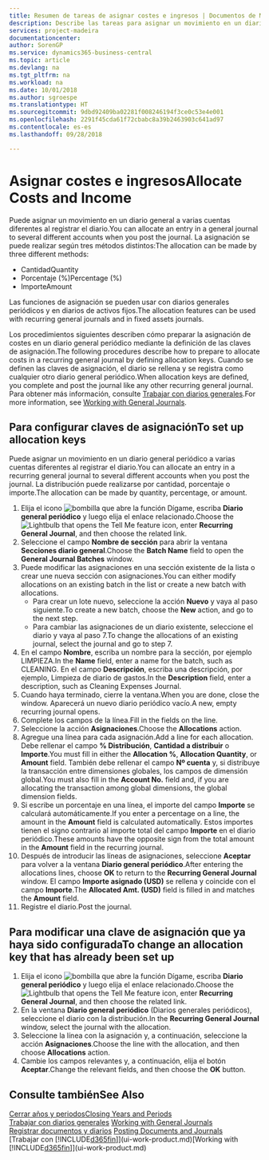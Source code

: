 ```yaml
---
title: Resumen de tareas de asignar costes e ingresos | Documentos de Microsoft
description: Describe las tareas para asignar un movimiento en un diario general a varias cuentas diferentes al registrar el diario.
services: project-madeira
documentationcenter: 
author: SorenGP
ms.service: dynamics365-business-central
ms.topic: article
ms.devlang: na
ms.tgt_pltfrm: na
ms.workload: na
ms.date: 10/01/2018
ms.author: sgroespe
ms.translationtype: HT
ms.sourcegitcommit: 9dbd92409ba02281f008246194f3ce0c53e4e001
ms.openlocfilehash: 2291f45cda61f72cbabc8a39b2463903c641ad97
ms.contentlocale: es-es
ms.lasthandoff: 09/28/2018

---
```

# <a name="allocate-costs-and-income"></a><span data-ttu-id="d8242-103">Asignar costes e ingresos</span><span class="sxs-lookup"><span data-stu-id="d8242-103">Allocate Costs and Income</span></span>
<span data-ttu-id="d8242-104">Puede asignar un movimiento en un diario general a varias cuentas diferentes al registrar el diario.</span><span class="sxs-lookup"><span data-stu-id="d8242-104">You can allocate an entry in a general journal to several different accounts when you post the journal.</span></span> <span data-ttu-id="d8242-105">La asignación se puede realizar según tres métodos distintos:</span><span class="sxs-lookup"><span data-stu-id="d8242-105">The allocation can be made by three different methods:</span></span>

* <span data-ttu-id="d8242-106">Cantidad</span><span class="sxs-lookup"><span data-stu-id="d8242-106">Quantity</span></span>
* <span data-ttu-id="d8242-107">Porcentaje (%)</span><span class="sxs-lookup"><span data-stu-id="d8242-107">Percentage (%)</span></span>
* <span data-ttu-id="d8242-108">Importe</span><span class="sxs-lookup"><span data-stu-id="d8242-108">Amount</span></span>

<span data-ttu-id="d8242-109">Las funciones de asignación se pueden usar con diarios generales periódicos y en diarios de activos fijos.</span><span class="sxs-lookup"><span data-stu-id="d8242-109">The allocation features can be used with recurring general journals and in fixed assets journals.</span></span>
<!--You can also distribute the cost or revenue of a line to an intercompany partner when you post a sales or purchase document. When you post the document, a line will be posted in your general journal, and a corresponding line will be created in the intercompany outbox.-->

<span data-ttu-id="d8242-110">Los procedimientos siguientes describen cómo preparar la asignación de costes en un diario general periódico mediante la definición de las claves de asignación.</span><span class="sxs-lookup"><span data-stu-id="d8242-110">The following procedures describe how to prepare to allocate costs in a recurring general journal by defining allocation keys.</span></span> <span data-ttu-id="d8242-111">Cuando se definen las claves de asignación, el diario se rellena y se registra como cualquier otro diario general periódico.</span><span class="sxs-lookup"><span data-stu-id="d8242-111">When allocation keys are defined, you complete and post the journal like any other recurring general journal.</span></span> <span data-ttu-id="d8242-112">Para obtener más información, consulte [Trabajar con diarios generales](ui-work-general-journals.md).</span><span class="sxs-lookup"><span data-stu-id="d8242-112">For more information, see [Working with General Journals](ui-work-general-journals.md).</span></span>

## <a name="to-set-up-allocation-keys"></a><span data-ttu-id="d8242-113">Para configurar claves de asignación</span><span class="sxs-lookup"><span data-stu-id="d8242-113">To set up allocation keys</span></span>
<span data-ttu-id="d8242-114">Puede asignar un movimiento en un diario general periódico a varias cuentas diferentes al registrar el diario.</span><span class="sxs-lookup"><span data-stu-id="d8242-114">You can allocate an entry in a recurring general journal to several different accounts when you post the journal.</span></span> <span data-ttu-id="d8242-115">La distribución puede realizarse por cantidad, porcentaje o importe.</span><span class="sxs-lookup"><span data-stu-id="d8242-115">The allocation can be made by quantity, percentage, or amount.</span></span>
1. <span data-ttu-id="d8242-116">Elija el icono ![bombilla que abre la función Dígame](media/ui-search/search_small.png "Dígame que desea hacer"), escriba **Diario general periódico** y luego elija el enlace relacionado.</span><span class="sxs-lookup"><span data-stu-id="d8242-116">Choose the ![Lightbulb that opens the Tell Me feature](media/ui-search/search_small.png "Tell me what you want to do") icon, enter **Recurring General Journal**, and then choose the related link.</span></span>
2. <span data-ttu-id="d8242-117">Seleccione el campo **Nombre de sección** para abrir la ventana **Secciones diario general**.</span><span class="sxs-lookup"><span data-stu-id="d8242-117">Choose the **Batch Name** field to open the **General Journal Batches** window.</span></span>
3. <span data-ttu-id="d8242-118">Puede modificar las asignaciones en una sección existente de la lista o crear une nueva sección con asignaciones.</span><span class="sxs-lookup"><span data-stu-id="d8242-118">You can either modify allocations on an existing batch in the list or create a new batch with allocations.</span></span>
   * <span data-ttu-id="d8242-119">Para crear un lote nuevo, seleccione la acción **Nuevo** y vaya al paso siguiente.</span><span class="sxs-lookup"><span data-stu-id="d8242-119">To create a new batch, choose the **New** action, and go to the next step.</span></span>
   * <span data-ttu-id="d8242-120">Para cambiar las asignaciones de un diario existente, seleccione el diario y vaya al paso 7.</span><span class="sxs-lookup"><span data-stu-id="d8242-120">To change the allocations of an existing journal, select the journal and go to step 7.</span></span>    
4. <span data-ttu-id="d8242-121">En el campo **Nombre**, escriba un nombre para la sección, por ejemplo LIMPIEZA.</span><span class="sxs-lookup"><span data-stu-id="d8242-121">In the **Name** field, enter a name for the batch, such as CLEANING.</span></span> <span data-ttu-id="d8242-122">En el campo **Descripción**, escriba una descripción, por ejemplo, Limpieza de diario de gastos.</span><span class="sxs-lookup"><span data-stu-id="d8242-122">In the **Description** field, enter a description, such as Cleaning Expenses Journal.</span></span>
5. <span data-ttu-id="d8242-123">Cuando haya terminado, cierre la ventana.</span><span class="sxs-lookup"><span data-stu-id="d8242-123">When you are done, close the window.</span></span> <span data-ttu-id="d8242-124">Aparecerá un nuevo diario periódico vacío.</span><span class="sxs-lookup"><span data-stu-id="d8242-124">A new, empty recurring journal opens.</span></span>
6. <span data-ttu-id="d8242-125">Complete los campos de la línea.</span><span class="sxs-lookup"><span data-stu-id="d8242-125">Fill in the fields on the line.</span></span>
7. <span data-ttu-id="d8242-126">Seleccione la acción **Asignaciones**.</span><span class="sxs-lookup"><span data-stu-id="d8242-126">Choose the **Allocations** action.</span></span>
8. <span data-ttu-id="d8242-127">Agregue una línea para cada asignación.</span><span class="sxs-lookup"><span data-stu-id="d8242-127">Add a line for each allocation.</span></span> <span data-ttu-id="d8242-128">Debe rellenar el campo **% Distribución**, **Cantidad a distribuir** o **Importe**.</span><span class="sxs-lookup"><span data-stu-id="d8242-128">You must fill in either the **Allocation %**, **Allocation Quantity**, or **Amount** field.</span></span> <span data-ttu-id="d8242-129">También debe rellenar el campo **Nº cuenta** y, si distribuye la transacción entre dimensiones globales, los campos de dimensión global.</span><span class="sxs-lookup"><span data-stu-id="d8242-129">You must also fill in the **Account No.** field and, if you are allocating the transaction among global dimensions, the global dimension fields.</span></span>
9. <span data-ttu-id="d8242-130">Si escribe un porcentaje en una línea, el importe del campo **Importe** se calculará automáticamente.</span><span class="sxs-lookup"><span data-stu-id="d8242-130">If you enter a percentage on a line, the amount in the **Amount** field is calculated automatically.</span></span> <span data-ttu-id="d8242-131">Estos importes tienen el signo contrario al importe total del campo **Importe** en el diario periódico.</span><span class="sxs-lookup"><span data-stu-id="d8242-131">These amounts have the opposite sign from the total amount in the **Amount** field in the recurring journal.</span></span>
10. <span data-ttu-id="d8242-132">Después de introducir las líneas de asignaciones, seleccione **Aceptar** para volver a la ventana **Diario general periódico**.</span><span class="sxs-lookup"><span data-stu-id="d8242-132">After entering the allocations lines, choose **OK** to return to the **Recurring General Journal** window.</span></span> <span data-ttu-id="d8242-133">El campo **Importe asignado (USD)** se rellena y coincide con el campo **Importe**.</span><span class="sxs-lookup"><span data-stu-id="d8242-133">The **Allocated Amt. (USD)** field is filled in and matches the **Amount** field.</span></span>
11. <span data-ttu-id="d8242-134">Registre el diario.</span><span class="sxs-lookup"><span data-stu-id="d8242-134">Post the journal.</span></span>

## <a name="to-change-an-allocation-key-that-has-already-been-set-up"></a><span data-ttu-id="d8242-135">Para modificar una clave de asignación que ya haya sido configurada</span><span class="sxs-lookup"><span data-stu-id="d8242-135">To change an allocation key that has already been set up</span></span>
1. <span data-ttu-id="d8242-136">Elija el icono ![bombilla que abre la función Dígame](media/ui-search/search_small.png "Dígame que desea hacer"), escriba **Diario general periódico** y luego elija el enlace relacionado.</span><span class="sxs-lookup"><span data-stu-id="d8242-136">Choose the ![Lightbulb that opens the Tell Me feature](media/ui-search/search_small.png "Tell me what you want to do") icon, enter **Recurring General Journal**, and then choose the related link.</span></span>
2. <span data-ttu-id="d8242-137">En la ventana **Diario general periódico** (Diarios generales periódicos), seleccione el diario con la distribución.</span><span class="sxs-lookup"><span data-stu-id="d8242-137">In the **Recurring General Journal** window, select the journal with the allocation.</span></span>
3. <span data-ttu-id="d8242-138">Seleccione la línea con la asignación y, a continuación, seleccione la acción **Asignaciones**.</span><span class="sxs-lookup"><span data-stu-id="d8242-138">Choose the line with the allocation, and then choose **Allocations** action.</span></span>
4. <span data-ttu-id="d8242-139">Cambie los campos relevantes y, a continuación, elija el botón **Aceptar**.</span><span class="sxs-lookup"><span data-stu-id="d8242-139">Change the relevant fields, and then choose the **OK** button.</span></span>

## <a name="see-also"></a><span data-ttu-id="d8242-140">Consulte también</span><span class="sxs-lookup"><span data-stu-id="d8242-140">See Also</span></span>
[<span data-ttu-id="d8242-141">Cerrar años y periodos</span><span class="sxs-lookup"><span data-stu-id="d8242-141">Closing Years and Periods</span></span>](year-close-years-periods.md)  
<span data-ttu-id="d8242-142">[Trabajar con diarios generales](ui-work-general-journals.md)  </span><span class="sxs-lookup"><span data-stu-id="d8242-142">[Working with General Journals](ui-work-general-journals.md)  </span></span>  
<span data-ttu-id="d8242-143">[Registrar documentos y diarios](ui-post-documents-journals.md)  </span><span class="sxs-lookup"><span data-stu-id="d8242-143">[Posting Documents and Journals](ui-post-documents-journals.md)  </span></span>  
<span data-ttu-id="d8242-144">[Trabajar con [!INCLUDE[d365fin](includes/d365fin_md.md)]](ui-work-product.md)</span><span class="sxs-lookup"><span data-stu-id="d8242-144">[Working with [!INCLUDE[d365fin](includes/d365fin_md.md)]](ui-work-product.md)</span></span>

